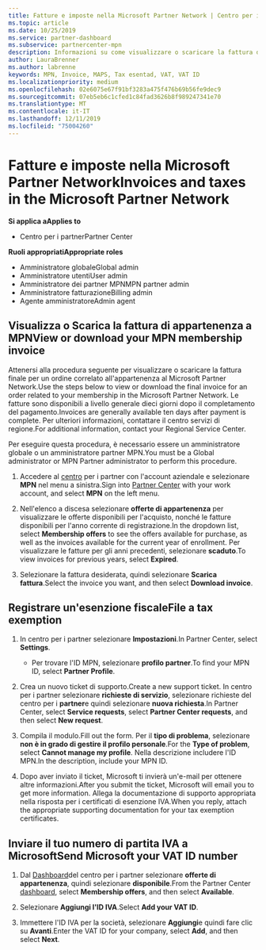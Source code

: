 ```yaml
---
title: Fatture e imposte nella Microsoft Partner Network | Centro per i partner
ms.topic: article
ms.date: 10/25/2019
ms.service: partner-dashboard
ms.subservice: partnercenter-mpn
description: Informazioni su come visualizzare o scaricare la fattura di appartenenza a MPN, oltre a file per l'esenzione fiscale e inviare a Microsoft il numero di ID IVA.
author: LauraBrenner
ms.author: labrenne
keywords: MPN, Invoice, MAPS, Tax esentad, VAT, VAT ID
ms.localizationpriority: medium
ms.openlocfilehash: 02e6075e67f91bf3283a475f476b69b56fe9dec9
ms.sourcegitcommit: 07eb5eb6c1cfed1c84fad3626b8f989247341e70
ms.translationtype: MT
ms.contentlocale: it-IT
ms.lasthandoff: 12/11/2019
ms.locfileid: "75004260"
---
```

# <a name="invoices-and-taxes-in-the-microsoft-partner-network"></a><span data-ttu-id="5cfc0-104">Fatture e imposte nella Microsoft Partner Network</span><span class="sxs-lookup"><span data-stu-id="5cfc0-104">Invoices and taxes in the Microsoft Partner Network</span></span>

<span data-ttu-id="5cfc0-105">**Si applica a**</span><span class="sxs-lookup"><span data-stu-id="5cfc0-105">**Applies to**</span></span>

-  <span data-ttu-id="5cfc0-106">Centro per i partner</span><span class="sxs-lookup"><span data-stu-id="5cfc0-106">Partner Center</span></span>

<span data-ttu-id="5cfc0-107">**Ruoli appropriati**</span><span class="sxs-lookup"><span data-stu-id="5cfc0-107">**Appropriate roles**</span></span>
-   <span data-ttu-id="5cfc0-108">Amministratore globale</span><span class="sxs-lookup"><span data-stu-id="5cfc0-108">Global admin</span></span>
-   <span data-ttu-id="5cfc0-109">Amministratore utenti</span><span class="sxs-lookup"><span data-stu-id="5cfc0-109">User admin</span></span>
-   <span data-ttu-id="5cfc0-110">Amministratore dei partner MPN</span><span class="sxs-lookup"><span data-stu-id="5cfc0-110">MPN partner admin</span></span>
-   <span data-ttu-id="5cfc0-111">Amministratore fatturazione</span><span class="sxs-lookup"><span data-stu-id="5cfc0-111">Billing admin</span></span>
-   <span data-ttu-id="5cfc0-112">Agente amministratore</span><span class="sxs-lookup"><span data-stu-id="5cfc0-112">Admin agent</span></span>

## <a name="view-or-download-your-mpn-membership-invoice"></a><span data-ttu-id="5cfc0-113">Visualizza o Scarica la fattura di appartenenza a MPN</span><span class="sxs-lookup"><span data-stu-id="5cfc0-113">View or download your MPN membership invoice</span></span>

<span data-ttu-id="5cfc0-114">Attenersi alla procedura seguente per visualizzare o scaricare la fattura finale per un ordine correlato all'appartenenza al Microsoft Partner Network.</span><span class="sxs-lookup"><span data-stu-id="5cfc0-114">Use the steps below to view or download the final invoice for an order related to your membership in the Microsoft Partner Network.</span></span> <span data-ttu-id="5cfc0-115">Le fatture sono disponibili a livello generale dieci giorni dopo il completamento del pagamento.</span><span class="sxs-lookup"><span data-stu-id="5cfc0-115">Invoices are generally available ten days after payment is complete.</span></span> <span data-ttu-id="5cfc0-116">Per ulteriori informazioni, contattare il centro servizi di regione.</span><span class="sxs-lookup"><span data-stu-id="5cfc0-116">For additional information, contact your Regional Service Center.</span></span>  

<span data-ttu-id="5cfc0-117">Per eseguire questa procedura, è necessario essere un amministratore globale o un amministratore partner MPN.</span><span class="sxs-lookup"><span data-stu-id="5cfc0-117">You must be a Global administrator or MPN Partner administrator to perform this procedure.</span></span> 

1.  <span data-ttu-id="5cfc0-118">Accedere al [centro](https://partner.microsoft.com/dashboard/home) per i partner con l'account aziendale e selezionare **MPN** nel menu a sinistra.</span><span class="sxs-lookup"><span data-stu-id="5cfc0-118">Sign into [Partner Center](https://partner.microsoft.com/dashboard/home) with your work account, and select **MPN** on the left menu.</span></span>

4.  <span data-ttu-id="5cfc0-119">Nell'elenco a discesa selezionare **offerte di appartenenza** per visualizzare le offerte disponibili per l'acquisto, nonché le fatture disponibili per l'anno corrente di registrazione.</span><span class="sxs-lookup"><span data-stu-id="5cfc0-119">In the dropdown list, select **Membership offers** to see the offers available for purchase, as well as the invoices available for the current year of enrollment.</span></span> <span data-ttu-id="5cfc0-120">Per visualizzare le fatture per gli anni precedenti, selezionare **scaduto**.</span><span class="sxs-lookup"><span data-stu-id="5cfc0-120">To view invoices for previous years, select **Expired**.</span></span>

6.  <span data-ttu-id="5cfc0-121">Selezionare la fattura desiderata, quindi selezionare **Scarica fattura**.</span><span class="sxs-lookup"><span data-stu-id="5cfc0-121">Select the invoice you want, and then select **Download invoice**.</span></span> 

## <a name="file-a-tax-exemption"></a><span data-ttu-id="5cfc0-122">Registrare un'esenzione fiscale</span><span class="sxs-lookup"><span data-stu-id="5cfc0-122">File a tax exemption</span></span>

1.  <span data-ttu-id="5cfc0-123">In centro per i partner selezionare **Impostazioni**.</span><span class="sxs-lookup"><span data-stu-id="5cfc0-123">In Partner Center, select **Settings**.</span></span>
    - <span data-ttu-id="5cfc0-124">Per trovare l'ID MPN, selezionare **profilo partner**.</span><span class="sxs-lookup"><span data-stu-id="5cfc0-124">To find your MPN ID, select **Partner Profile**.</span></span>

2.  <span data-ttu-id="5cfc0-125">Crea un nuovo ticket di supporto.</span><span class="sxs-lookup"><span data-stu-id="5cfc0-125">Create a new support ticket.</span></span> <span data-ttu-id="5cfc0-126">In centro per i partner selezionare **richieste di servizio**, selezionare richieste del centro per i **partner**e quindi selezionare **nuova richiesta**.</span><span class="sxs-lookup"><span data-stu-id="5cfc0-126">In Partner Center, select **Service requests**, select **Partner Center requests**, and then select **New request**.</span></span>

3.  <span data-ttu-id="5cfc0-127">Compila il modulo.</span><span class="sxs-lookup"><span data-stu-id="5cfc0-127">Fill out the form.</span></span> <span data-ttu-id="5cfc0-128">Per il **tipo di problema**, selezionare **non è in grado di gestire il profilo personale**.</span><span class="sxs-lookup"><span data-stu-id="5cfc0-128">For the **Type of problem**, select **Cannot manage my profile**.</span></span> <span data-ttu-id="5cfc0-129">Nella descrizione includere l'ID MPN.</span><span class="sxs-lookup"><span data-stu-id="5cfc0-129">In the description, include your MPN ID.</span></span>

4.  <span data-ttu-id="5cfc0-130">Dopo aver inviato il ticket, Microsoft ti invierà un'e-mail per ottenere altre informazioni.</span><span class="sxs-lookup"><span data-stu-id="5cfc0-130">After you submit the ticket, Microsoft will email you to get more information.</span></span> <span data-ttu-id="5cfc0-131">Allega la documentazione di supporto appropriata nella risposta per i certificati di esenzione IVA.</span><span class="sxs-lookup"><span data-stu-id="5cfc0-131">When you reply, attach the appropriate supporting documentation for your tax exemption certificates.</span></span>

## <a name="send-microsoft-your-vat-id-number"></a><span data-ttu-id="5cfc0-132">Inviare il tuo numero di partita IVA a Microsoft</span><span class="sxs-lookup"><span data-stu-id="5cfc0-132">Send Microsoft your VAT ID number</span></span>

1.  <span data-ttu-id="5cfc0-133">Dal [Dashboard](https://partner.microsoft.com/dashboard/home)del centro per i partner selezionare **offerte di appartenenza**, quindi selezionare **disponibile**.</span><span class="sxs-lookup"><span data-stu-id="5cfc0-133">From the Partner Center [dashboard](https://partner.microsoft.com/dashboard/home), select **Membership offers**, and then select **Available**.</span></span> 

2.  <span data-ttu-id="5cfc0-134">Selezionare **Aggiungi l'ID IVA**.</span><span class="sxs-lookup"><span data-stu-id="5cfc0-134">Select **Add your VAT ID**.</span></span> 

3.  <span data-ttu-id="5cfc0-135">Immettere l'ID IVA per la società, selezionare **Aggiungi**e quindi fare clic su **Avanti**.</span><span class="sxs-lookup"><span data-stu-id="5cfc0-135">Enter the VAT ID for your company, select **Add**, and then select **Next**.</span></span> 

